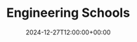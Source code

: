 ---
weight: 10100
title: "Engineering Schools"
description: "Your Global Directory of Business Schools"
icon: schools
date: 2024-12-27T12:00:00+00:00
---